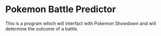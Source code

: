 # Pokemon Battle Predictor
This is a program which will interfact with Pokemon Showdown and will determine the outcome of a battle.
